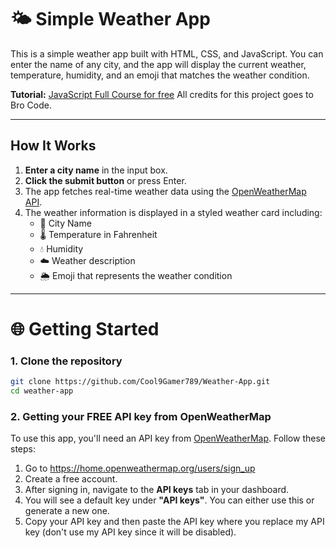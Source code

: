 # 🌤️ Simple Weather App

This is a simple weather app built with HTML, CSS, and JavaScript. You can enter the name of any city, and the app will display the current weather, temperature, humidity, and an emoji that matches the weather condition.

**Tutorial:** [JavaScript Full Course for free](https://www.youtube.com/watch?v=lfmg-EJ8gm4)
All credits for this project goes to Bro Code.

---

## How It Works

1. **Enter a city name** in the input box.
2. **Click the submit button** or press Enter.
3. The app fetches real-time weather data using the [OpenWeatherMap API](https://openweathermap.org/api).
4. The weather information is displayed in a styled weather card including:
   - 🌆 City Name
   - 🌡️ Temperature in Fahrenheit
   - 💧 Humidity
   - ☁️ Weather description
   - 🌦️ Emoji that represents the weather condition

---

# 🌐 Getting Started

### 1. Clone the repository

```bash
git clone https://github.com/Cool9Gamer789/Weather-App.git
cd weather-app
```

### 2. Getting your FREE API key from OpenWeatherMap
To use this app, you'll need an API key from [OpenWeatherMap](https://openweathermap.org/). Follow these steps:
1. Go to https://home.openweathermap.org/users/sign_up
2. Create a free account.
3. After signing in, navigate to the **API keys** tab in your dashboard.
4. You will see a default key under **"API keys"**. You can either use this or generate a new one.
5. Copy your API key and then paste the API key where you replace my API key (don't use my API key since it will be disabled).
